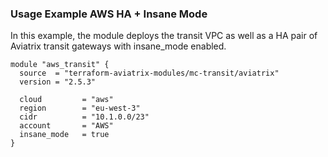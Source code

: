 ### Usage Example AWS HA + Insane Mode

In this example, the module deploys the transit VPC as well as a HA pair of Aviatrix transit gateways with insane_mode enabled.

```hcl
module "aws_transit" {
  source  = "terraform-aviatrix-modules/mc-transit/aviatrix"
  version = "2.5.3"

  cloud         = "aws"
  region        = "eu-west-3"
  cidr          = "10.1.0.0/23"
  account       = "AWS"
  insane_mode   = true
}
```